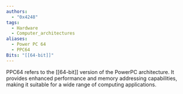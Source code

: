 ```yaml
---
authors: 
  - "0x4248"
tags:
  - Hardware
  - Computer_architectures
aliases:
  - Power PC 64
  - PPC64
Bits: "[[64-bit]]"
---
```

PPC64 refers to the [[64-bit]] version of the PowerPC architecture. It provides enhanced performance and memory addressing capabilities, making it suitable for a wide range of computing applications.